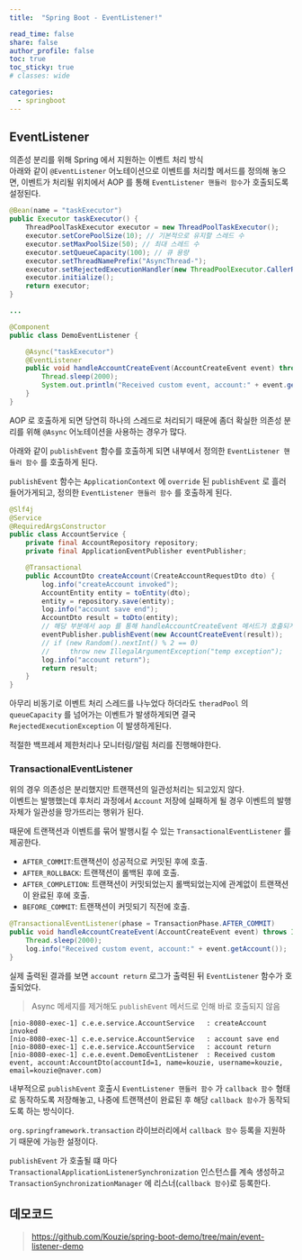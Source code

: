 ```yaml
---
title:  "Spring Boot - EventListener!"

read_time: false
share: false
author_profile: false
toc: true
toc_sticky: true
# classes: wide

categories:
  - springboot
---
```


## EventListener

의존성 분리를 위해 Spring 에서 지원하는 이벤트 처리 방식  
아래와 같이 `@EventListener` 어노테이션으로 이벤트를 처리할 메서드를 정의해 놓으면, 이벤트가 처리될 위치에서 AOP 를 통해 `EventListener 핸들러 함수`가 호출되도록 설정된다.  

```java
@Bean(name = "taskExecutor")
public Executor taskExecutor() {
    ThreadPoolTaskExecutor executor = new ThreadPoolTaskExecutor();
    executor.setCorePoolSize(10); // 기본적으로 유지할 스레드 수
    executor.setMaxPoolSize(50); // 최대 스레드 수
    executor.setQueueCapacity(100); // 큐 용량
    executor.setThreadNamePrefix("AsyncThread-");
    executor.setRejectedExecutionHandler(new ThreadPoolExecutor.CallerRunsPolicy()); // 처리되지 않은 작업 처리 정책
    executor.initialize();
    return executor;
}

...

@Component
public class DemoEventListener {

    @Async("taskExecutor")
    @EventListener
    public void handleAccountCreateEvent(AccountCreateEvent event) throws InterruptedException {
        Thread.sleep(2000);
        System.out.println("Received custom event, account:" + event.getAccount());
    }
}
```

AOP 로 호출하게 되면 당연히 하나의 스레드로 처리되기 때문에 좀더 확실한 의존성 분리를 위해 `@Async` 어노테이션을 사용하는 경우가 많다.  

아래와 같이 `publishEvent` 함수를 호출하게 되면 내부에서 정의한 `EventListener 핸들러 함수` 를 호출하게 된다.  

`publishEvent` 함수는 `ApplicationContext` 에 `override` 된 `publishEvent` 로 흘러들어가게되고, 정의한 `EventListener 핸들러 함수` 를 호출하게 된다.  

```java
@Slf4j
@Service
@RequiredArgsConstructor
public class AccountService {
    private final AccountRepository repository;
    private final ApplicationEventPublisher eventPublisher;

    @Transactional
    public AccountDto createAccount(CreateAccountRequestDto dto) {
        log.info("createAccount invoked");
        AccountEntity entity = toEntity(dto);
        entity = repository.save(entity);
        log.info("account save end");
        AccountDto result = toDto(entity);
        // 해당 부분에서 aop 를 통해 handleAccountCreateEvent 메서드가 호출되게됨
        eventPublisher.publishEvent(new AccountCreateEvent(result));
        // if (new Random().nextInt() % 2 == 0)
        //     throw new IllegalArgumentException("temp exception");
        log.info("account return");
        return result;
    }
}
```

아무리 비동기로 이벤트 처리 스레드를 나누었다 하더라도 `theradPool` 의 `queueCapacity` 를 넘어가는 이벤트가 발생하게되면 결국 `RejectedExecutionException` 이 발생하게된다.  

적절한 백프레셔 제한처리나 모니터링/알림 처리를 진행해야한다.  

### TransactionalEventListener

위의 경우 의존성은 분리했지만 트랜잭션의 일관성처리는 되고있지 않다.  
이벤트는 발행했는데 후처리 과정에서 `Account` 저장에 실패하게 될 경우 이벤트의 발행 자체가 일관성을 망가뜨리는 행위가 된다.  

때문에 트랜잭션과 이벤트를 묶어 발행시킬 수 있는 `TransactionalEventListener` 를 제공한다.  

- `AFTER_COMMIT`:트랜잭션이 성공적으로 커밋된 후에 호출.  
- `AFTER_ROLLBACK`: 트랜잭션이 롤백된 후에 호출.  
- `AFTER_COMPLETION`: 트랜잭션이 커밋되었는지 롤백되었는지에 관계없이 트랜잭션이 완료된 후에 호출.  
- `BEFORE_COMMIT`: 트랜잭션이 커밋되기 직전에 호출.

```java
@TransactionalEventListener(phase = TransactionPhase.AFTER_COMMIT)
public void handleAccountCreateEvent(AccountCreateEvent event) throws InterruptedException {
    Thread.sleep(2000);
    log.info("Received custom event, account:" + event.getAccount());
}
```

실제 출력된 결과를 보면 `account return` 로그가 출력된 뒤 `EventListener` 함수가 호출되었다.  

> Async 메세지를 제거해도 `publishEvent` 메서드로 인해 바로 호출되지 않음  

```log
[nio-8080-exec-1] c.e.e.service.AccountService   : createAccount invoked
[nio-8080-exec-1] c.e.e.service.AccountService   : account save end
[nio-8080-exec-1] c.e.e.service.AccountService   : account return
[nio-8080-exec-1] c.e.e.event.DemoEventListener  : Received custom event, account:AccountDto(accountId=1, name=kouzie, username=kouzie, email=kouzie@naver.com)
```

내부적으로 `publishEvent` 호출시 `EventListener 핸들러 함수` 가 `callback 함수` 형태로 동작하도록 저장해놓고, 나중에 트랜잭션이 완료된 후 해당 `callback 함수`가 동작되도록 하는 방식이다.  

`org.springframework.transaction` 라이브러리에서 `callback 함수` 등록을 지원하기 때문에 가능한 설정이다.  

`publishEvent` 가 호출될 떄 마다 `TransactionalApplicationListenerSynchronization` 인스턴스를 계속 생성하고 `TransactionSynchronizationManager` 에 리스너(`callback 함수`)로 등록한다.  


## 데모코드  

> <https://github.com/Kouzie/spring-boot-demo/tree/main/event-listener-demo>